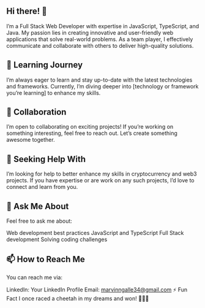 ## Hi there! 👋
I’m a Full Stack Web Developer with expertise in JavaScript, TypeScript, and Java. 
My passion lies in creating innovative and user-friendly web applications that solve real-world problems. 
As a team player, I effectively communicate and collaborate with others to deliver high-quality solutions.
<!--
## 🔭 Currently Working On
I’m currently working on a NodeJs project, where I’m building [brief description of the project]. It involves [mention key features or technologies].
-->
## 🌱 Learning Journey
I’m always eager to learn and stay up-to-date with the latest technologies and frameworks. Currently, I’m diving deeper into [technology or framework you’re learning] to enhance my skills.

## 👯 Collaboration
I’m open to collaborating on exciting projects! If you’re working on something interesting, feel free to reach out. Let’s create something awesome together.

## 🤔 Seeking Help With
I’m looking for help to better enhance my skills in cryptocurrency and web3 projects. If you have expertise or are work on any such projects, I’d love to connect and learn from you.

## 💬 Ask Me About
Feel free to ask me about:

Web development best practices
JavaScript and TypeScript
Full Stack development
Solving coding challenges

## 📫 How to Reach Me
You can reach me via:

LinkedIn: Your LinkedIn Profile
Email: marvinngalle34@gmail.com
⚡ Fun Fact
I once raced a cheetah in my dreams and won! 🏃‍♂️🐆
